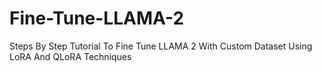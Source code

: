 # Fine-Tune-LLAMA-2
Steps By Step Tutorial To Fine Tune LLAMA 2 With Custom Dataset Using LoRA And QLoRA Techniques
